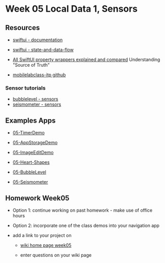 # Week 05 Local Data 1, Sensors

## Resources

- [swiftui - documentation](https://developer.apple.com/documentation/swiftui)
- [swiftui - state-and-data-flow](https://developer.apple.com/documentation/swiftui/state-and-data-flow)
- [All SwiftUI property wrappers explained and compared](https://www.hackingwithswift.com/quick-start/swiftui/all-swiftui-property-wrappers-explained-and-compared)
  Understanding "Source of Truth"

- [mobilelabclass-itp github](https://github.com/mobilelabclass-itp)

### Sensor tutorials

- [bubblelevel - sensors](https://developer.apple.com/tutorials/sample-apps/bubblelevel?language=swift)
- [seismometer - sensors](https://developer.apple.com/tutorials/sample-apps/seismometer?language=swift)

## Examples Apps

- [05-TimerDemo](https://github.com/molab-itp/05-TimerDemo)
- [05-AppStorageDemo](https://github.com/molab-itp/05-AppStorageDemo)
- [05-ImageEditDemo](https://github.com/molab-itp/05-ImageEditDemo)

- [05-Heart-Shapes](https://github.com/molab-itp/05-Heart-Shapes)
- [05-BubbleLevel](https://github.com/molab-itp/05-BubbleLevel)
- [05-Seismometer](https://github.com/molab-itp/05-Seismometer)

## Homework Week05

- Option 1: continue working on past homework - make use of office hours

- Option 2: incorporate one of the class demos into your navigation app

- add a link to your project on

  - [wiki home page week05](https://github.com/molab-itp/content-2023-Fa/wiki#week-05-homework)

  - enter questions on your wiki page
